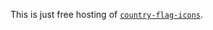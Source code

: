 This is just free hosting of [`country-flag-icons`](https://cuongvu164.github.io/country-flag-icons/).
